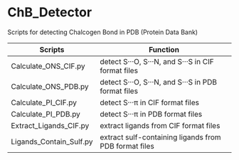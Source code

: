 # ChB_Detector
Scripts for detecting Chalcogen Bond in PDB (Protein Data Bank)


|Scripts|Function|
|---|---|
|Calculate_ONS_CIF.py|detect S···O, S···N, and S···S in CIF format files 
|Calculate_ONS_PDB.py|detect S···O, S···N, and S···S in PDB format files
|Calculate_PI_CIF.py|detect S···π in CIF format files
|Calculate_PI_PDB.py|detect S···π in PDB format files
|Extract_Ligands_CIF.py|extract ligands from CIF format files
|Ligands_Contain_Sulf.py|extract sulf-containing ligands from PDB format files
